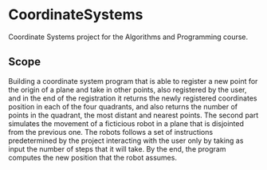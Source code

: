 # CoordinateSystems
Coordinate Systems project for the Algorithms and Programming course.

## Scope
Building a coordinate system program that is able to register a new point for the origin of a plane and take in other points, also registered by the user, and in the end of the registration it returns the newly registered coordinates position in each of the four quadrants, and also returns the number of points in the quadrant, the most distant and nearest points. The second part simulates the movement of a ficticious robot in a plane that is disjointed from the previous one. The robots follows a set of instructions predetermined by the project interacting with the user only by taking as input the number of steps that it will take. By the end, the program computes the new position that the robot assumes.
